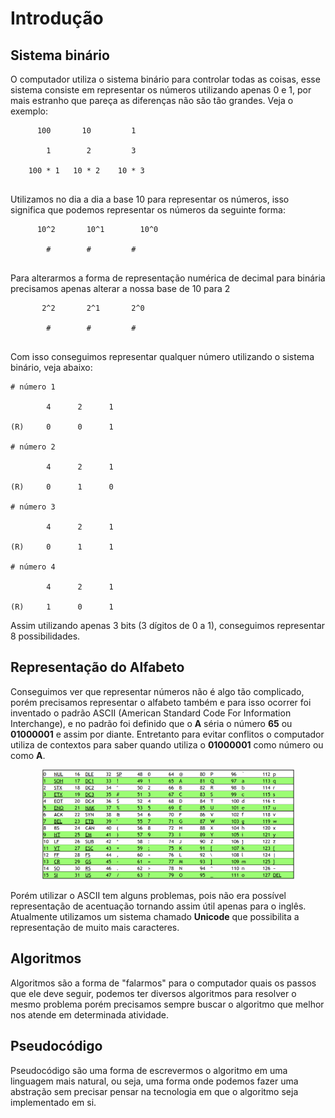 # Introdução

## Sistema binário 

O computador utiliza o sistema binário para controlar todas as coisas, esse sistema consiste em representar os números utilizando apenas 0 e 1, por mais estranho que pareça as diferenças não são tão grandes.
Veja o exemplo:
```
      100       10         1
      
	    1        2         3
	    
	100 * 1   10 * 2    10 * 3
	
```

Utilizamos no dia a dia a base 10 para representar os números, isso significa que podemos representar os números da seguinte forma:

```
      10^2       10^1        10^0
      
	    #        #         #
	    
```

Para alterarmos a forma de representação numérica de decimal para binária precisamos apenas alterar a nossa base de 10 para 2

```
       2^2       2^1       2^0
      
	    #        #         #
	    
```
Com isso conseguimos representar qualquer número utilizando o sistema binário, veja abaixo: 
```
# número 1

	    4      2      1
      
(R)	    0      0      1

# número 2

	    4      2      1
      
(R)	    0      1      0
	    
# número 3

	    4      2      1
      
(R)	    0      1      1

# número 4

	    4      2      1
      
(R)	    1      0      1

```
Assim utilizando apenas 3 bits (3 dígitos de 0 a 1), conseguimos representar 8 possibilidades.

## Representação do Alfabeto

Conseguimos ver que representar números não é algo tão complicado, porém precisamos representar o alfabeto também e para isso ocorrer foi inventado o padrão ASCII (American Standard Code For Information Interchange), e no padrão foi definido que o **A** séria o número **65** ou **01000001** e assim por diante. Entretanto para evitar conflitos o computador utiliza de contextos para saber quando utiliza o **01000001** como número ou como **A**.

<p  align="center">
	<img  src="./.github/ascii-chart.png"  alt="Tabela ASCII"  width="80%" />
</p>


Porém utilizar o ASCII tem alguns problemas, pois não era possível representação de acentuação tornando assim útil apenas para o inglês. Atualmente utilizamos um sistema chamado **Unicode** que possibilita a representação de muito mais caracteres.


## Algoritmos 

Algoritmos são a forma de "falarmos" para o computador quais os passos que ele deve seguir, podemos ter diversos algoritmos para resolver o mesmo problema porém precisamos sempre buscar o algoritmo que melhor nos atende em determinada atividade.


## Pseudocódigo

Pseudocódigo são uma forma de escrevermos o algoritmo em uma linguagem mais natural, ou seja, uma forma onde podemos fazer uma abstração sem precisar pensar na tecnologia em que o algoritmo seja implementado em si.

